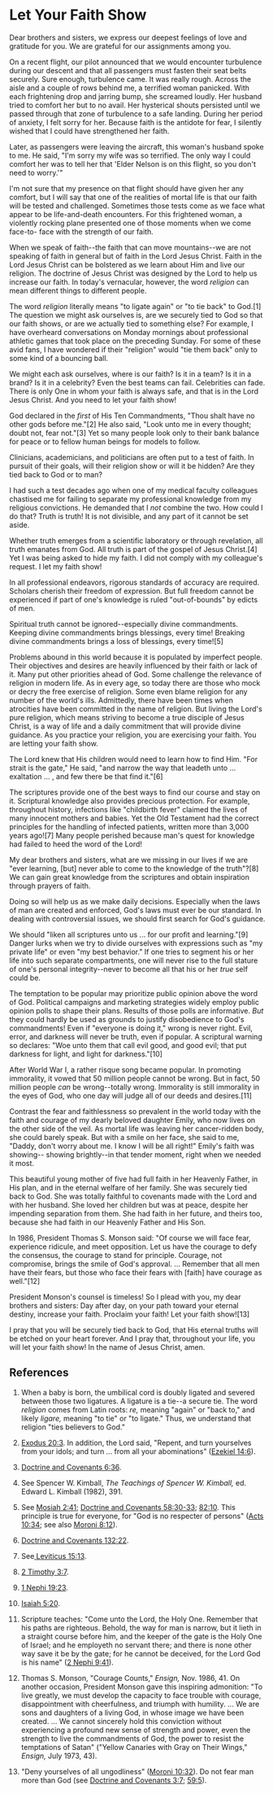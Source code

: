 # Let Your Faith Show

Dear brothers and sisters, we express our deepest feelings of love and
gratitude for you. We are grateful for our assignments among you.

On a recent flight, our pilot announced that we would encounter turbulence
during our descent and that all passengers must fasten their seat belts
securely. Sure enough, turbulence came. It was really rough. Across the aisle
and a couple of rows behind me, a terrified woman panicked. With each
frightening drop and jarring bump, she screamed loudly. Her husband tried to
comfort her but to no avail. Her hysterical shouts persisted until we passed
through that zone of turbulence to a safe landing. During her period of
anxiety, I felt sorry for her. Because faith is the antidote for fear, I
silently wished that I could have strengthened her faith.

Later, as passengers were leaving the aircraft, this woman's husband spoke to
me. He said, "I'm sorry my wife was so terrified. The only way I could comfort
her was to tell her that 'Elder Nelson is on this flight, so you don't need to
worry.'"

I'm not sure that my presence on that flight should have given her any
comfort, but I will say that one of the realities of mortal life is that our
faith will be tested and challenged. Sometimes those tests come as we face
what appear to be life-and-death encounters. For this frightened woman, a
violently rocking plane presented one of those moments when we come face-to-
face with the strength of our faith.

When we speak of faith--the faith that can move mountains--we are not speaking
of faith in general but of faith in the Lord Jesus Christ. Faith in the Lord
Jesus Christ can be bolstered as we learn about Him and live our religion. The
doctrine of Jesus Christ was designed by the Lord to help us increase our
faith. In today's vernacular, however, the word _religion_ can mean different
things to different people.

The word _religion_ literally means "to ligate again" or "to tie back" to
God.[1] The question we might ask ourselves is, are we securely tied to God so
that our faith shows, or are we actually tied to something else? For example,
I have overheard conversations on Monday mornings about professional athletic
games that took place on the preceding Sunday. For some of these avid fans, I
have wondered if their "religion" would "tie them back" only to some kind of a
bouncing ball.

We might each ask ourselves, where is our faith? Is it in a team? Is it in a
brand? Is it in a celebrity? Even the best teams can fail. Celebrities can
fade. There is only One in whom your faith is always safe, and that is in the
Lord Jesus Christ. And you need to let your faith show!

God declared in the _first_ of His Ten Commandments, "Thou shalt have no other
gods before me."[2] He also said, "Look unto me in every thought; doubt not,
fear not."[3] Yet so many people look only to their bank balance for peace or
to fellow human beings for models to follow.

Clinicians, academicians, and politicians are often put to a test of faith. In
pursuit of their goals, will their religion show or will it be hidden? Are
they tied back to God or to man?

I had such a test decades ago when one of my medical faculty colleagues
chastised me for failing to separate my professional knowledge from my
religious convictions. He demanded that I _not_ combine the two. How could I
do that? Truth is truth! It is not divisible, and any part of it cannot be set
aside.

Whether truth emerges from a scientific laboratory or through revelation, all
truth emanates from God. All truth is part of the gospel of Jesus Christ.[4]
Yet I was being asked to hide my faith. I did not comply with my colleague's
request. I let my faith show!

In all professional endeavors, rigorous standards of accuracy are required.
Scholars cherish their freedom of expression. But full freedom cannot be
experienced if part of one's knowledge is ruled "out-of-bounds" by edicts of
men.

Spiritual truth cannot be ignored--especially divine commandments. Keeping
divine commandments brings blessings, every time! Breaking divine commandments
brings a loss of blessings, every time![5]

Problems abound in this world because it is populated by imperfect people.
Their objectives and desires are heavily influenced by their faith or lack of
it. Many put other priorities ahead of God. Some challenge the relevance of
religion in modern life. As in every age, so today there are those who mock or
decry the free exercise of religion. Some even blame religion for any number
of the world's ills. Admittedly, there have been times when atrocities have
been committed in the name of religion. But living the Lord's pure religion,
which means striving to become a true disciple of Jesus Christ, is a way of
life and a daily commitment that will provide divine guidance. As you practice
your religion, you are exercising your faith. You are letting your faith show.

The Lord knew that His children would need to learn how to find Him. "For
strait is the gate," He said, "and narrow the way that leadeth unto ...
exaltation ... , and few there be that find it."[6]

The scriptures provide one of the best ways to find our course and stay on it.
Scriptural knowledge also provides precious protection. For example,
throughout history, infections like "childbirth fever" claimed the lives of
many innocent mothers and babies. Yet the Old Testament had the correct
principles for the handling of infected patients, written more than 3,000
years ago![7] Many people perished because man's quest for knowledge had
failed to heed the word of the Lord!

My dear brothers and sisters, what are we missing in our lives if we are "ever
learning, [but] never able to come to the knowledge of the truth"?[8] We can
gain great knowledge from the scriptures and obtain inspiration through
prayers of faith.

Doing so will help us as we make daily decisions. Especially when the laws of
man are created and enforced, God's laws must ever be our standard. In dealing
with controversial issues, we should first search for God's guidance.

We should "liken all scriptures unto us ... for our profit and learning."[9]
Danger lurks when we try to divide ourselves with expressions such as "my
private life" or even "my best behavior." If one tries to segment his or her
life into such separate compartments, one will never rise to the full stature
of one's personal integrity--never to become all that his or her _true_ self
could be.

The temptation to be popular may prioritize public opinion above the word of
God. Political campaigns and marketing strategies widely employ public opinion
polls to shape their plans. Results of those polls are informative. _But_ they
could hardly be used as grounds to justify disobedience to God's commandments!
Even if "everyone is doing it," wrong is never right. Evil, error, and
darkness will never be truth, even if popular. A scriptural warning so
declares: "Woe unto them that call evil good, and good evil; that put darkness
for light, and light for darkness."[10]

After World War I, a rather risque song became popular. In promoting
immorality, it vowed that 50 million people cannot be wrong. But in fact, 50
million people _can_ be wrong--totally wrong. Immorality is still immorality
in the eyes of God, who one day will judge all of our deeds and desires.[11]

Contrast the fear and faithlessness so prevalent in the world today with the
faith and courage of my dearly beloved daughter Emily, who now lives on the
other side of the veil. As mortal life was leaving her cancer-ridden body, she
could barely speak. But with a smile on her face, she said to me, "Daddy,
don't worry about me. I know I will be all right!" Emily's faith was showing--
showing brightly--in that tender moment, right when we needed it most.

This beautiful young mother of five had full faith in her Heavenly Father, in
His plan, and in the eternal welfare of her family. She was securely tied back
to God. She was totally faithful to covenants made with the Lord and with her
husband. She loved her children but was at peace, despite her impending
separation from them. She had faith in her future, and theirs too, because she
had faith in our Heavenly Father and His Son.

In 1986, President Thomas S. Monson said: "Of course we will face fear,
experience ridicule, and meet opposition. Let us have the courage to defy the
consensus, the courage to stand for principle. Courage, not compromise, brings
the smile of God's approval. ... Remember that all men have their fears, but
those who face their fears with [faith] have courage as well."[12]

President Monson's counsel is timeless! So I plead with you, my dear brothers
and sisters: Day after day, on your path toward your eternal destiny, increase
your faith. Proclaim your faith! Let your faith show![13]

I pray that you will be securely tied back to God, that His eternal truths
will be etched on your heart forever. And I pray that, throughout your life,
you will let your faith show! In the name of Jesus Christ, amen.

## References

  1.   When a baby is born, the umbilical cord is doubly ligated and severed between those two ligatures. A ligature is a tie--a secure tie. The word _religion_ comes from Latin roots: _re,_ meaning "again" or "back to," and likely _ligare,_ meaning "to tie" or "to ligate." Thus, we understand that religion "ties believers to God."

  2.   [Exodus 20:3](https://www.lds.org/scriptures/ot/ex/20.3?lang=eng#2). In addition, the Lord said, "Repent, and turn yourselves from your idols; and turn ... from all your abominations" ([Ezekiel 14:6](https://www.lds.org/scriptures/ot/ezek/14.6?lang=eng#5)).

  3.   [Doctrine and Covenants 6:36](https://www.lds.org/scriptures/dc-testament/dc/6.36?lang=eng#35).

  4.  See Spencer W. Kimball, _The Teachings of Spencer W. Kimball,_ ed. Edward L. Kimball (1982), 391.

  5.  See [Mosiah 2:41](https://www.lds.org/scriptures/bofm/mosiah/2.41?lang=eng#40); [Doctrine and Covenants 58:30-33](https://www.lds.org/scriptures/dc-testament/dc/58.30-33?lang=eng#29); [82:10](https://www.lds.org/scriptures/dc-testament/dc/82.10?lang=eng#9). This principle is true for everyone, for "God is no respecter of persons" ([Acts 10:34](https://www.lds.org/scriptures/nt/acts/10.34?lang=eng#33); see also [Moroni 8:12](https://www.lds.org/scriptures/bofm/moro/8.12?lang=eng#11)).

  6.   [Doctrine and Covenants 132:22](https://www.lds.org/scriptures/dc-testament/dc/132.22?lang=eng#21).

  7.  See[ Leviticus 15:13](https://www.lds.org/scriptures/ot/lev/15.13?lang=eng#12).

  8.   [2 Timothy 3:7](https://www.lds.org/scriptures/nt/2-tim/3.7?lang=eng#6).

  9.   [1 Nephi 19:23](https://www.lds.org/scriptures/bofm/1-ne/19.23?lang=eng#22).

  10.   [Isaiah 5:20](https://www.lds.org/scriptures/ot/isa/5.20?lang=eng#19).

  11.  Scripture teaches: "Come unto the Lord, the Holy One. Remember that his paths are righteous. Behold, the way for man is narrow, but it lieth in a straight course before him, and the keeper of the gate is the Holy One of Israel; and he employeth no servant there; and there is none other way save it be by the gate; for he cannot be deceived, for the Lord God is his name" ([2 Nephi 9:41](https://www.lds.org/scriptures/bofm/2-ne/9.41?lang=eng#40)).

  12.  Thomas S. Monson, "Courage Counts," _Ensign,_ Nov. 1986, 41. On another occasion, President Monson gave this inspiring admonition: "To live greatly, we must develop the capacity to face trouble with courage, disappointment with cheerfulness, and triumph with humility. ... We are sons and daughters of a living God, in whose image we have been created. ... We cannot sincerely hold this conviction without experiencing a profound new sense of strength and power, even the strength to live the commandments of God, the power to resist the temptations of Satan" ("Yellow Canaries with Gray on Their Wings," _Ensign,_ July 1973, 43).

  13.  "Deny yourselves of all ungodliness" ([Moroni 10:32](https://www.lds.org/scriptures/bofm/moro/10.32?lang=eng#31)). Do not fear man more than God (see [Doctrine and Covenants 3:7](https://www.lds.org/scriptures/dc-testament/dc/3.7?lang=eng#6); [59:5](https://www.lds.org/scriptures/dc-testament/dc/59.5?lang=eng#4)).

